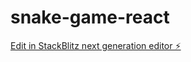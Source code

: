 # snake-game-react

[Edit in StackBlitz next generation editor ⚡️](https://stackblitz.com/~/github.com/nadun-kosala/snake-game-react)